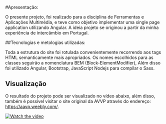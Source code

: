 #Apresentação:

O presente projeto, foi realizado para a disciplina de Ferramentas e Aplicações Multimédia, e teve como objetivo implementar uma single page application utilizando Angular. A ideia projeto se originou a partir da minha experiência de intercâmbio em Portugal.

##Tecnologias e metologias utilizadas:

Toda a estrutura do site foi rotulada convenientemente recorrendo aos tags HTML semanticamente mais apropriados. Os nomes escolhidos para as classes seguirão a nomenclatura BEM (Block-ElementModifier), Além disso foi utilizado Angular, Bootstrap, JavaScript Nodejs para compilar o Sass. 

## Visualização

O resultado do projeto pode ser visualizado no vídeo abaixo, além disso, também é possível visitar o site original da AVVP através do endereço: https://aavp.weebly.com/. 

[![Watch the video](https://img.youtube.com/vi/PsV99uipjTg)](https://youtu.be/PsV99uipjTg)



